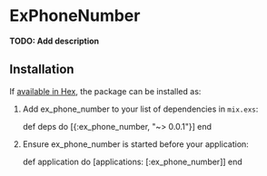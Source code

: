 # ExPhoneNumber

**TODO: Add description**

## Installation

If [available in Hex](https://hex.pm/docs/publish), the package can be installed as:

  1. Add ex_phone_number to your list of dependencies in `mix.exs`:

        def deps do
          [{:ex_phone_number, "~> 0.0.1"}]
        end

  2. Ensure ex_phone_number is started before your application:

        def application do
          [applications: [:ex_phone_number]]
        end

